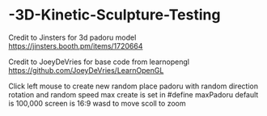# -3D-Kinetic-Sculpture-Testing

Credit to Jinsters for 3d padoru model
https://jinsters.booth.pm/items/1720664

Credit to JoeyDeVries for base code from learnopengl
https://github.com/JoeyDeVries/LearnOpenGL

Click left mouse to create new random place padoru with random direction rotation and random speed
max create is set in #define maxPadoru default is 100,000
screen is 16:9
wasd to move 
scoll to zoom